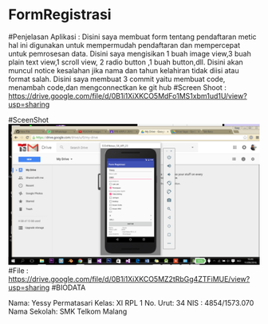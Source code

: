 
# FormRegistrasi

#Penjelasan Aplikasi :
Disini saya membuat form tentang pendaftaran metic hal ini digunakan untuk mempermudah pendaftaran dan mempercepat untuk pemrosesan data.
Disini saya mengisikan 1 buah image view,3 buah plain text view,1 scroll view, 2 radio button ,1 buah button,dll.
Disini akan muncul notice kesalahan jika nama dan tahun kelahiran tidak diisi atau format salah.
Disini saya membuat 3 commit yaitu membuat code, menambah code,dan mengconnectkan ke git hub
#Screen Shoot :
https://drive.google.com/file/d/0B1i1XiXKCO5MdFo1MS1xbm1ud1U/view?usp=sharing

#SceenShot
![ScreenShot](https://github.com/yessypermatasari/FormRegistrasi/blob/master/Screenshot%20(28).png)
#File :
https://drive.google.com/file/d/0B1i1XiXKCO5MZ2tRbGg4ZTFiMUE/view?usp=sharing
#BIODATA

Nama: Yessy Permatasari
Kelas: XI RPL 1
No. Urut: 34
NIS : 4854/1573.070
Nama Sekolah: SMK Telkom Malang
